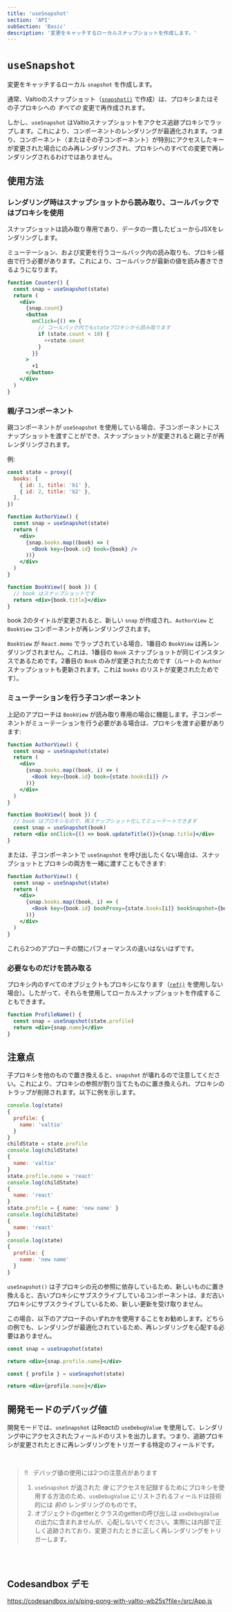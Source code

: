 ```yaml
---
title: 'useSnapshot'
section: 'API'
subSection: 'Basic'
description: '変更をキャッチするローカルスナップショットを作成します。'
---
```


# `useSnapshot`

変更をキャッチするローカル `snapshot` を作成します。

通常、Valtioのスナップショット（<a href="/docs/api/advanced/snapshot">`snapshot()`</a> で作成）は、プロキシまたはその子プロキシへの _すべての_ 変更で再作成されます。

しかし、`useSnapshot` はValtioスナップショットをアクセス追跡プロキシでラップします。これにより、コンポーネントのレンダリングが最適化されます。つまり、コンポーネント（またはその子コンポーネント）が特別にアクセスしたキーが変更された場合にのみ再レンダリングされ、プロキシへのすべての変更で再レンダリングされるわけではありません。

## 使用方法

### レンダリング時はスナップショットから読み取り、コールバックではプロキシを使用

スナップショットは読み取り専用であり、データの一貫したビューからJSXをレンダリングします。

ミューテーション、および変更を行うコールバック内の読み取りも、プロキシ経由で行う必要があります。これにより、コールバックが最新の値を読み書きできるようになります。

```jsx
function Counter() {
  const snap = useSnapshot(state)
  return (
    <div>
      {snap.count}
      <button
        onClick={() => {
          // コールバック内でもstateプロキシから読み取ります
          if (state.count < 10) {
            ++state.count
          }
        }}
      >
        +1
      </button>
    </div>
  )
}
```

### 親/子コンポーネント

親コンポーネントが `useSnapshot` を使用している場合、子コンポーネントにスナップショットを渡すことができ、スナップショットが変更されると親と子が再レンダリングされます。

例:

```jsx
const state = proxy({
  books: [
    { id: 1, title: 'b1' },
    { id: 2, title: 'b2' },
  ],
})

function AuthorView() {
  const snap = useSnapshot(state)
  return (
    <div>
      {snap.books.map((book) => (
        <Book key={book.id} book={book} />
      ))}
    </div>
  )
}

function BookView({ book }) {
  // book はスナップショットです
  return <div>{book.title}</div>
}
```

book 2のタイトルが変更されると、新しい `snap` が作成され、`AuthorView` と `BookView` コンポーネントが再レンダリングされます。

`BookView` が `React.memo` でラップされている場合、1番目の `BookView` は再レンダリングされません。これは、1番目の `Book` スナップショットが同じインスタンスであるためです。2番目の `Book` のみが変更されたためです（ルートの `Author` スナップショットも更新されます。これは `books` のリストが変更されたためです）。

### ミューテーションを行う子コンポーネント

上記のアプローチは `BookView` が読み取り専用の場合に機能します。子コンポーネントがミューテーションを行う必要がある場合は、プロキシを渡す必要があります:

```jsx
function AuthorView() {
  const snap = useSnapshot(state)
  return (
    <div>
      {snap.books.map((book, i) => (
        <Book key={book.id} book={state.books[i]} />
      ))}
    </div>
  )
}

function BookView({ book }) {
  // book はプロキシなので、再スナップショット化してミューテートできます
  const snap = useSnapshot(book)
  return <div onClick={() => book.updateTitle()}>{snap.title}</div>
}
```

または、子コンポーネントで `useSnapshot` を呼び出したくない場合は、スナップショットとプロキシの両方を一緒に渡すこともできます:

```jsx
function AuthorView() {
  const snap = useSnapshot(state)
  return (
    <div>
      {snap.books.map((book, i) => (
        <Book key={book.id} bookProxy={state.books[i]} bookSnapshot={book} />
      ))}
    </div>
  )
}
```

これら2つのアプローチの間にパフォーマンスの違いはないはずです。

### 必要なものだけを読み取る

プロキシ内のすべてのオブジェクトもプロキシになります（<a href="/docs/advanced/ref">`ref()`</a> を使用しない場合）。したがって、それらを使用してローカルスナップショットを作成することもできます。

```jsx
function ProfileName() {
  const snap = useSnapshot(state.profile)
  return <div>{snap.name}</div>
}
```

## 注意点

子プロキシを他のもので置き換えると、`snapshot` が壊れるので注意してください。これにより、プロキシの参照が割り当てたものに置き換えられ、プロキシのトラップが削除されます。以下に例を示します。

```js
console.log(state)
{
  profile: {
    name: 'valtio'
  }
}
childState = state.profile
console.log(childState)
{
  name: 'valtio'
}
state.profile.name = 'react'
console.log(childState)
{
  name: 'react'
}
state.profile = { name: 'new name' }
console.log(childState)
{
  name: 'react'
}
console.log(state)
{
  profile: {
    name: 'new name'
  }
}
```

`useSnapshot()` は子プロキシの元の参照に依存しているため、新しいものに置き換えると、古いプロキシにサブスクライブしているコンポーネントは、まだ古いプロキシにサブスクライブしているため、新しい更新を受け取りません。

この場合、以下のアプローチのいずれかを使用することをお勧めします。どちらの例でも、レンダリングが最適化されているため、再レンダリングを心配する必要はありません。

```jsx
const snap = useSnapshot(state)

return <div>{snap.profile.name}</div>
```

```jsx
const { profile } = useSnapshot(state)

return <div>{profile.name}</div>
```

## 開発モードのデバッグ値

開発モードでは、`useSnapshot` はReactの `useDebugValue` を使用して、レンダリング中にアクセスされたフィールドのリストを出力します。つまり、追跡プロキシが変更されたときに再レンダリングをトリガーする特定のフィールドです。

<br />

<blockquote className="important">
!! &nbsp; デバッグ値の使用には2つの注意点があります

1. `useSnapshot` が返された _後_ にアクセスを記録するためにプロキシを使用する方法のため、`useDebugValue` にリストされるフィールドは技術的には _前の_ レンダリングのものです。
2. オブジェクトのgetterとクラスのgetterの呼び出しは `useDebugValue` の出力に含まれませんが、心配しないでください。実際には内部で正しく追跡されており、変更されたときに正しく再レンダリングをトリガーします。

</blockquote>

<br />

<br />

## Codesandbox デモ

https://codesandbox.io/s/ping-pong-with-valtio-wb25s?file=/src/App.js
